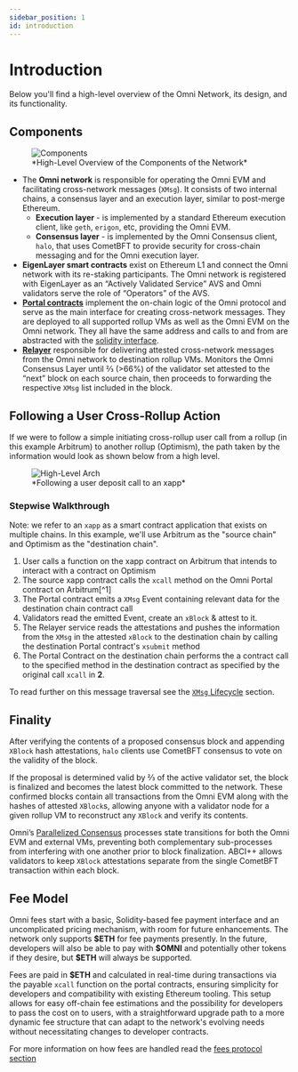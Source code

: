 ```yaml
---
sidebar_position: 1
id: introduction
---
```


# Introduction

Below you'll find a high-level overview of the Omni Network, its design, and its functionality.

## Components

<figure>
  <img src="/img/high-level-components.png" alt="Components" />
  <figcaption>*High-Level Overview of the Components of the Network*</figcaption>
</figure>

- The **Omni network** is responsible for operating the Omni EVM and facilitating cross-network messages (`XMsg`). It consists of two internal chains, a consensus layer and an execution layer, similar to post-merge Ethereum.
  - **Execution layer** - is implemented by a standard Ethereum execution client, like `geth`, `erigon`, etc, providing the Omni EVM.
  - **Consensus layer** - is implemented by the Omni Consensus client, `halo`, that uses CometBFT to provide security for cross-chain messaging and for the Omni execution layer.
- **EigenLayer smart contracts** exist on Ethereum L1 and connect the Omni network with its re-staking participants. The Omni network is registered with EigenLayer as an “Actively Validated Service” AVS and Omni validators serve the role of “Operators” of the AVS.
- [**Portal contracts**](./architecture/portal.md) implement the on-chain logic of the Omni protocol and serve as the main interface for creating cross-network messages. They are deployed to all supported rollup VMs as well as the Omni EVM on the Omni network. They all have the same address and calls to and from are abstracted with the [solidity interface](https://github.com/omni-network/omni/blob/22bd4460e254eee4ebf79239897ea04ba9b2db43/contracts/src/interfaces/IOmniPortal.sol).
- [**Relayer**](./architecture/relayer.md) responsible for delivering attested cross-network messages from the Omni network to destination rollup VMs. Monitors the Omni Consensus Layer until ⅔ (>66%) of the validator set attested to the “next” block on each source chain, then proceeds to forwarding the respective `XMsg` list included in the block.

## Following a User Cross-Rollup Action

If we were to follow a simple initiating cross-rollup user call from a rollup (in this example Arbitrum) to another rollup (Optimism), the path taken by the information would look as shown below from a high level.

<figure>
  <img src="/img/high-level-arch.svg" alt="High-Level Arch" />
  <figcaption>*Following a user deposit call to an xapp*</figcaption>
</figure>

### Stepwise Walkthrough

Note: we refer to an `xapp` as a smart contract application that exists on multiple chains. In this example, we'll use Arbitrum as the "source chain" and Optimism as the "destination chain".

1. User calls a function on the xapp contract on Arbitrum that intends to interact with a contract on Optimism
2. The source xapp contract calls the `xcall` method on the Omni Portal contract on Arbitrum[^1]
3. The Portal contract emits a `XMsg` Event containing relevant data for the destination chain contract call
4. Validators read the emitted Event, create an `xBlock` & attest to it.
5. The Relayer service reads the attestations and pushes the information from the `XMsg` in the attested `xBlock` to the destination chain by calling the destination Portal contract's `xsubmit` method
6. The Portal Contract on the destination chain performs the a contract call to the specified method in the destination contract as specified by the original call `xcall` in **2**.

To read further on this message traversal see the [`XMsg` Lifecycle](./architecture/xmsg.md) section.

## Finality

After verifying the contents of a proposed consensus block and appending `XBlock` hash attestations, `halo` clients use CometBFT consensus to vote on the validity of the block.

If the proposal is determined valid by ⅔ of the active validator set, the block is finalized and becomes the latest block committed to the network. These confirmed blocks contain all transactions from the Omni EVM along with the hashes of attested `XBlock`s, allowing anyone with a validator node for a given rollup VM to reconstruct any `XBlock` and verify its contents.

Omni’s [Parallelized Consensus](./architecture/components.md#parallelized-consensus--cometbft) processes state transitions for both the Omni EVM and external VMs, preventing both complementary sub-processes from interfering with one another prior to block finalization. ABCI++ allows validators to keep `XBlock` attestations separate from the single CometBFT transaction within each block.

## Fee Model

Omni fees start with a basic, Solidity-based fee payment interface and an uncomplicated pricing mechanism, with room for future enhancements. The network only supports **\$ETH** for fee payments presently. In the future, developers will also be able to pay with **\$OMNI** and potentially other tokens if they desire, but **\$ETH** will always be supported.

Fees are paid in **\$ETH** and calculated in real-time during transactions via the payable `xcall` function on the portal contracts, ensuring simplicity for developers and compatibility with existing Ethereum tooling. This setup allows for easy off-chain fee estimations and the possibility for developers to pass the cost on to users, with a straightforward upgrade path to a more dynamic fee structure that can adapt to the network's evolving needs without necessitating changes to developer contracts.

For more information on how fees are handled read the [fees protocol section](./architecture/fees.md)
